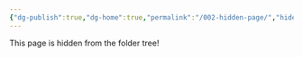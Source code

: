 ```yaml
---
{"dg-publish":true,"dg-home":true,"permalink":"/002-hidden-page/","hide":true,"created":"2024-05-07T10:12:25.000-05:00","updated":"2024-05-07T10:12:25.000-05:00"}
---
```


This page is hidden from the folder tree!
